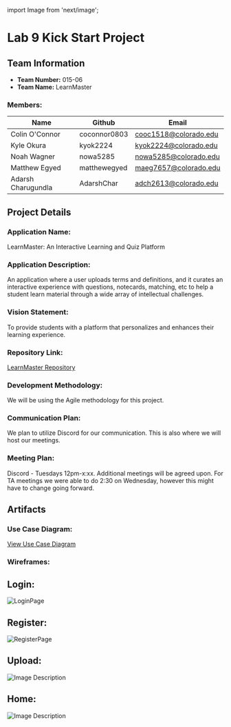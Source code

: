 import Image from 'next/image';

# Lab 9 Kick Start Project

## Team Information
- **Team Number:** 015-06
- **Team Name:** LearnMaster

### Members:
| Name            | Github         | Email                   |
|-----------------|----------------|-------------------------|
| Colin O'Connor  | coconnor0803   | cooc1518@colorado.edu   |
| Kyle Okura      | kyok2224       | kyok2224@colorado.edu   |
| Noah Wagner     | nowa5285       | nowa5285@colorado.edu   |
| Matthew Egyed   | matthewegyed   | maeg7657@colorado.edu   |
| Adarsh Charugundla | AdarshChar  | adch2613@colorado.edu   |

## Project Details

### Application Name:
LearnMaster: An Interactive Learning and Quiz Platform

### Application Description:
An application where a user uploads terms and definitions, and it curates an interactive experience with questions, notecards, matching, etc to help a student learn material through a wide array of intellectual challenges.

### Vision Statement:
To provide students with a platform that personalizes and enhances their learning experience.

### Repository Link:
[LearnMaster Repository](https://github.com/coconnor0803/csci3308team015-06)

### Development Methodology:
We will be using the Agile methodology for this project.

### Communication Plan:
We plan to utilize Discord for our communication. This is also where we will host our meetings.

### Meeting Plan:
Discord - Tuesdays 12pm-x:xx. Additional meetings will be agreed upon. For TA meetings we were able to do 2:30 on Wednesday, however this might have to change going forward.

## Artifacts

### Use Case Diagram:
[View Use Case Diagram](https://lucid.app/lucidspark/f1ffa209-be10-448c-bdb0-4c8cd235badb/edit?viewport_loc=-2004%2C-53%2C2560%2C1271%2C0_0&invitationId=inv_66b59a2e-24ca-405c-83bb-0a5a1a2fc193)

### Wireframes:
## Login:
<Image src="C:\Users\cocon\Downloads\login.JPG" alt="LoginPage" width={500} height={300} />

## Register:
<Image src="C:\Users\cocon\Downloads\register.JPG" alt="RegisterPage" width={500} height={300} />

## Upload:
<Image src="/path/to/image.jpg" alt="Image Description" width={500} height={300} />

## Home:
<Image src="/path/to/image.jpg" alt="Image Description" width={500} height={300} />




